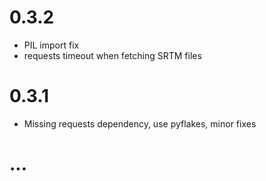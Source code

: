 # 0.3.2

 * PIL import fix
 * requests timeout when fetching SRTM files

# 0.3.1

 * Missing requests dependency, use pyflakes, minor fixes

# ...
